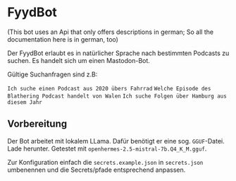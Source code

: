 # FyydBot

(This bot uses an Api that only offers descriptions in german; So all the documentation here is in german, too)


Der FyydBot erlaubt es in natürlicher Sprache nach bestimmten Podcasts zu suchen. Es handelt sich um einen Mastodon-Bot.

Gültige Suchanfragen sind z.B:

```Ich suche einen Podcast aus 2020 übers Fahrrad```
```Welche Episode des Blathering Podcast handelt von Walen```
```Ich suche Folgen über Hamburg aus diesem Jahr```

## Vorbereitung
Der Bot arbeitet mit lokalem LLama. Dafür benötigt er eine sog. `GGUF`-Datei. Lade herunter. Getestet mit `openhermes-2.5-mistral-7b.Q4_K_M.gguf`. 

Zur Konfiguration einfach die `secrets.example.json` in `secrets.json` umbenennen und die Secrets/pfade entsprechend anpassen.
